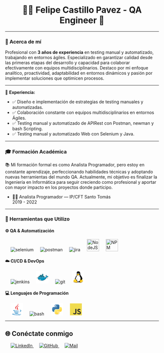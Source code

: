 <h1 align="center">👨‍💻 Felipe Castillo Pavez - QA Engineer 🧪</h1>

<hr>

<h3 align="left">💼 Acerca de mí</h3>

<p>
  Profesional con <strong>3 años de experiencia</strong> en testing manual y automatizado, trabajando en entornos ágiles.
  Especializado en garantizar calidad desde las primeras etapas del desarrollo y capacidad para colaborar
  efectivamente con equipos multidisciplinarios. Destaco por mi enfoque analítico, proactividad, adaptabilidad
  en entornos dinámicos y pasión por implementar soluciones que optimicen procesos.
</p>

<hr>

<p>🔹 <strong>Experiencia:</strong></p>
<ul>
  <li>✅ Diseño e implementación de estrategias de testing manuales y automatizadas.</li>
  <li>✅ Colaboración constante con equipos multidisciplinarios en entornos Ágiles.</li>
  <li>✅ Testing manual y automatizado de APIRest con Postman, newman y bash Scripting.</li>
  <li>✅ Testing manual y automatizado Web con Selenium y Java.</li>
</ul>

<hr>

<h3 align="left">🎓 Formación Académica</h3>

<p>
  📚 Mi formación formal es como Analista Programador, pero estoy en constante aprendizaje, perfeccionando habilidades técnicas y adoptando nuevas herramientas del mundo QA. Actualmente, mi objetivo es finalizar la Ingeniería en Informática para seguir creciendo como profesional y aportar con mayor impacto en los proyectos donde participo.
</p>

<ul>
  <li>🧑‍💻 Analista Programador — IP/CFT Santo Tomás<br>2019 - 2022</li>
</ul>

<hr>


<h3 align="left">🔧 Herramientas que Utilizo </h3>


<!-- QA y Automatización -->
<h4 align="left">⚙️ QA & Automatización</h4>
<p align="left">
  &emsp;
  <img src="https://github.com/user-attachments/assets/645dd589-c310-419f-8036-7be81836180c" alt="selenium" width="40" height="40" title="Selenium"/>
  &emsp;
  <img src="https://www.vectorlogo.zone/logos/getpostman/getpostman-icon.svg" alt="postman" width="40" height="40" title="Postman"/>
  &emsp;
  <img src="https://github.com/user-attachments/assets/d8108bd6-c868-4a05-9584-e3b500f6b8be" alt="jira" width="40" height="40" title="Jira"/>
  &emsp;
  <img src="https://github.com/user-attachments/assets/a66e54d5-b106-4ee4-927f-35bc1a6354a0" width="40" height="40" title="NodeJS">
  &emsp;
  <img src="https://github.com/user-attachments/assets/5aee0b39-cd80-48c9-bbd6-c1e778e70c3d" width="40" height="40" title="NPM">
</p>

<!-- CI/CD & DevOps -->
<h4 align="left">☁️ CI/CD & DevOps</h4>
<p align="left">
  &emsp;
  <img src="https://www.vectorlogo.zone/logos/jenkins/jenkins-icon.svg" alt="jenkins" width="40" height="40" title="Jenkins"/>
  &emsp;
  <img src="https://raw.githubusercontent.com/devicons/devicon/master/icons/docker/docker-original.svg" alt="docker" width="40" height="40" title="Docker"/>
  &emsp;
  <img src="https://cdn.jsdelivr.net/gh/devicons/devicon/icons/git/git-original.svg" alt="git" width="40" height="40" title="Git"/>
  &emsp;
  <img src="https://raw.githubusercontent.com/devicons/devicon/master/icons/linux/linux-original.svg" alt="linux" width="40" height="40" title="Linux"/>
  &emsp;
</p>

<!-- Lenguajes de Programación -->
<h4 align="left">💻 Lenguajes de Programación</h4>
<p align="left">
  &emsp;
  <img src="https://raw.githubusercontent.com/devicons/devicon/master/icons/java/java-original.svg" alt="java" width="40" height="40" title="Java"/>
  &emsp;
  <img src="https://cdn.jsdelivr.net/gh/devicons/devicon/icons/bash/bash-original.svg" alt="bash" width="40" height="40" title="Bash"/>
  &emsp;
  <img src="https://raw.githubusercontent.com/devicons/devicon/master/icons/python/python-original.svg" alt="python" width="40" height="40" title="Python"/>
  &emsp;
  <img src="https://raw.githubusercontent.com/devicons/devicon/master/icons/javascript/javascript-original.svg" alt="javascript" width="40" height="40" title="JavaScript"/>
  &emsp;
</p>


<hr>


<h2 align="left">🌐 Conéctate conmigo</h2>

<p align="left">
  &emsp;
  <a href="https://www.linkedin.com/in/felipepavez97" target="_blank">
    <img src="https://cdn.jsdelivr.net/gh/devicons/devicon/icons/linkedin/linkedin-original.svg" width="40" height="40" alt="LinkedIn"/>
  </a>
  &emsp;
  <a href="https://github.com/FVlejandro" target="_blank">
    <img src="https://cdn.jsdelivr.net/gh/devicons/devicon/icons/github/github-original.svg" width="40" height="40" alt="GitHub"/>
  </a>
  &emsp;
  <a href="mailto:felipealejandropavez.97@gmail.com">
    <img src="https://github.com/user-attachments/assets/514701d7-6460-47d7-aa25-116a5b7fdb41" width="40" height="40" alt="Mail">
  </a>
</p>








